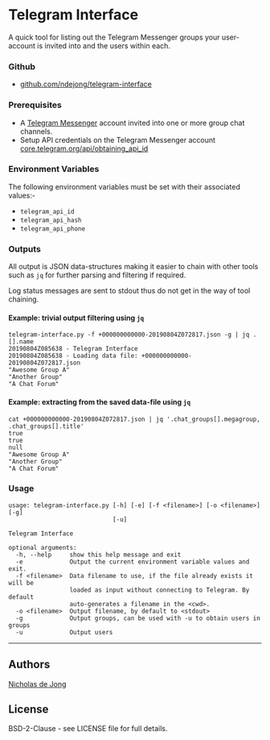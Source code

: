 # Telegram Interface

A quick tool for listing out the Telegram Messenger groups your user-account is invited into and
the users within each.

### Github
* [github.com/ndejong/telegram-interface](https://github.com/ndejong/telegram-interface)

### Prerequisites
* A [Telegram Messenger](https://telegram.org/) account invited into one or more group chat channels.
* Setup API credentials on the Telegram Messenger account [core.telegram.org/api/obtaining_api_id](https://core.telegram.org/api/obtaining_api_id)

### Environment Variables
The following environment variables must be set with their associated values:-
* `telegram_api_id`
* `telegram_api_hash`
* `telegram_api_phone`

### Outputs
All output is JSON data-structures making it easier to chain with other tools such as `jq` for further parsing and 
filtering if required.

Log status messages are sent to stdout thus do not get in the way of tool chaining.

#### Example: trivial output filtering using `jq`
```commandline
telegram-interface.py -f +000000000000-20190804Z072817.json -g | jq .[].name 
20190804Z085638 - Telegram Interface
20190804Z085638 - Loading data file: +000000000000-20190804Z072817.json
"Awesome Group A"
"Another Group"
"A Chat Forum"
```

#### Example: extracting from the saved data-file using `jq`
```commandline
cat +000000000000-20190804Z072817.json | jq '.chat_groups[].megagroup, .chat_groups[].title'
true
true
null
"Awesome Group A"
"Another Group"
"A Chat Forum"
```

### Usage
```
usage: telegram-interface.py [-h] [-e] [-f <filename>] [-o <filename>] [-g]
                             [-u]

Telegram Interface

optional arguments:
  -h, --help     show this help message and exit
  -e             Output the current environment variable values and exit.
  -f <filename>  Data filename to use, if the file already exists it will be
                 loaded as input without connecting to Telegram. By default
                 auto-generates a filename in the <cwd>.
  -o <filename>  Output filename, by default to <stdout>
  -g             Output groups, can be used with -u to obtain users in groups
  -u             Output users
```

****

## Authors
[Nicholas de Jong](https://nicholasdejong.com)

## License
BSD-2-Clause - see LICENSE file for full details.
